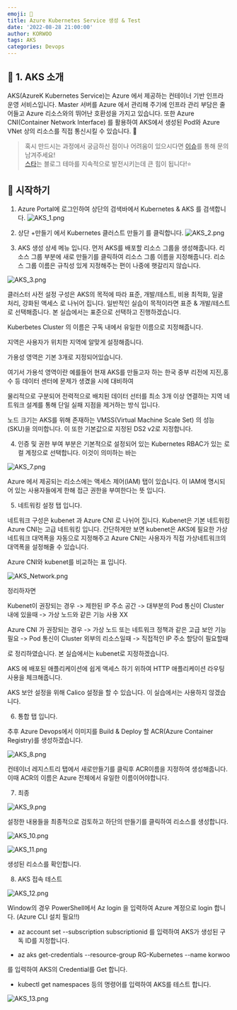 ```yaml
---
emoji: 🧢
title: Azure Kubernetes Service 생성 & Test
date: '2022-08-28 21:00:00'
author: KORWOO
tags: AKS
categories: Devops
---
```


## 👋 1. AKS 소개

AKS(AzureK Kubernetes Service)는 Azure 에서 제공하는 컨테이너 기반 인프라 운영 서비스입니다. Master 서버를 Azure 에서 관리해 주기에
인프라 관리 부담은 줄어들고 Azure 리소스와의 뛰어난 호환성을 가지고 있습니다. 또한 Azure CNI(Container Network Interface) 를 활용하여
AKS에서 생성된 Pod와 Azure VNet 상의 리소스를 직접 통신시킬 수 있습니다.  🙌



> 혹시 만드시는 과정에서 궁금하신 점이나 어려움이 있으시다면 [이슈](https://github.com/zoomKoding/zoomkoding-gatsby-blog/issues/new)를 통해 문의 남겨주세요!  
> [스타](https://github.com/zoomKoding/zoomkoding.com)는 블로그 테마를 지속적으로 발전시키는데 큰 힘이 됩니다!⭐️

## 🚀 시작하기

1.  Azure Portal에 로그인하여 상단의 검색바에서 Kubernetes & AKS 를 검색합니다.
![AKS_1.png](AKS_1.png) 

2.  상단 +만들기 에서 Kubernetes 클러스트 만들기 를 클릭합니다.
![AKS_2.png](AKS_2.png)

3.  AKS 생성 상세 메뉴 입니다. 먼저 AKS를 배포할 리소스 그룹을 생성해줍니다. 리소스 그룹 부분에 새로 만들기를 클릭하여 리소스 그룹 이름을 지정해줍니다. 리소스 그룹 이름은 규칙성 있게 지정해주는 편이 나중에 햇갈리지 않습니다.

![AKS_3.png](AKS_3.png)

클러스터 사전 설정 구성은 AKS의 목적에 따라 표준, 개발/테스트, 비용 최적화, 일괄 처리, 강화된 액세스 로 나뉘어 집니다. 
일반적인 실습이 목적이라면 표준 & 개발/테스트 로 선택해줍니다. 본 실습에서는 표준으로 선택하고 진행하겠습니다.

Kuberbetes Cluster 의 이름은 구독 내에서 유일한 이름으로 지정해줍니다.

지역은 사용자가 위치한 지역에 알맞게 설정해줍니다.

가용성 영역은 기본 3개로 지정되어있습니다.

여기서 가용석 영역이란 예를들어 현재 AKS를 만들고자 하는 한국 중부 리전에 지진,홍수 등 데이터 센터에 문제가 생겼을 시에 대비하여

물리적으로 구분되어 전력적으로 배치된 데이터 선터를 최소 3개 이상 연결하는 지역 네트워크 설계를 통해 단일 실패 지점을 제거하는 방식 입니다.

노드 크기는 AKS를 위해 존재하는 VMSS(Virtual Machine Scale Set) 의 성능(SKU)을 의미합니다. 이 또한 기본값으로 지정된 DS2 v2로 지정합니다.

4.  인증 및 권한 부여 부분은 기본적으로 설정되어 있는 Kubernetes RBAC가 있는 로컬 계정으로 선택합니다. 이것이 의미하는 바는 

![AKS_7.png](AKS_7.png)

Azure 에서 제공되는 리소스에는 액세스 제어(IAM) 탭이 있습니다. 이 IAM에 명시되어 있는 사용자들에게 한해 접근 권한을 부여한다는 뜻 입니다.

5.  네트워킹 설정 탭 입니다. 

네트워크 구성은 kubenet 과 Azure CNI 로 나뉘어 집니다. Kubenet은 기본 네트워킹 Azure CNI는 고급 네트워킹 입니다.
간단하게만 보면 kubenet은 AKS에 필요한 가상 네트워크 대역폭을 자동으로 지정해주고
Azure CNI는 사용자가 직접 가상네트워크의 대역폭을 설정해줄 수 있습니다.

Azure CNI와 kubenet를 비교하는 표 입니다.

![AKS_Network.png](AKS_Network.png)

정리하자면

Kubenet이 권장되는 경우
-> 제한된 IP 주소 공간
-> 대부분의 Pod 통신이 Cluster 내에 있을때
-> 가상 노드와 같은 기능 사용 XX

Azure CNI 가 권장되는 경우
-> 가상 노드 또는 네트워크 정책과 같은 고급 보안 기능 필요
-> Pod 통신이 Cluster 외부의 리소스일때
-> 직접적인 IP 주소 할당이 필요할때

로 정리하였습니다. 본 실습에서는 kubenet로 지정하겠습니다.

AKS 에 배포된 애플리케이션에 쉽게 액세스 하기 위하여 HTTP 애플리케이션 라우팅 사용을 체크해줍니다.

AKS 보안 설정을 위해 Calico 설정을 할 수 있습니다. 이 실습에서는 사용하지 않겠습니다.

6. 통합 탭 입니다.

추후 Azure Devops에서 이미지를 Build & Deploy 할 ACR(Azure Container Registry)를 생성하겠습니다.

![AKS_8.png](AKS_8.png)

컨테이너 레지스트리 탭에서 새로만들기를 클릭후 ACR이름을 지정하여 생성해줍니다. 이때 ACR의 이름은 Azure 전체에서 유일한 이름이어야합니다.

7. 최종

![AKS_9.png](AKS_9.png)

설정한 내용들을 최종적으로 검토하고 하단의 만들기를 클릭하여 리소스를 생성합니다.

![AKS_10.png](AKS_10.png)

![AKS_11.png](AKS_11.png)

생성된 리소스를 확인합니다.

8. AKS 접속 테스트

![AKS_12.png](AKS_12.png)

Window의 경우 PowerShell에서 Az login 을 입력하여 Azure 계정으로 login 합니다.
(Azure CLI 설치 필요!!)

- az account set --subscription subscriptionid 를 입력하여 AKS가 생성된 구독 ID를 지정합니다.

- az aks get-credentials --resource-group RG-Kubernetes --name korwoo

를 입력하여 AKS의 Credential를 Get 합니다.

- kubectl get namespaces 등의 명령어를 입력하여 AKS를 테스트 합니다.

![AKS_13.png](AKS_13.png)


```toc

```
